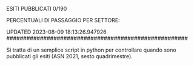 ESITI PUBBLICATI 0/190 

PERCENTUALI DI PASSAGGIO PER SETTORE:

UPDATED 2023-08-09 18:13:26.947926
###################################################### 

Si tratta di un semplice script in python per controllare quando sono pubblicati gli esiti (ASN 2021, sesto quadrimestre).

